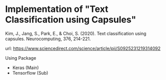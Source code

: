 # Implementation of "Text Classification using Capsules"

Kim, J., Jang, S., Park, E., & Choi, S. (2020). Text classification using capsules. Neurocomputing, 376, 214-221.

url: https://www.sciencedirect.com/science/article/pii/S0925231219314092

Using Package
- Keras (Main)
- Tensorflow (Sub)
